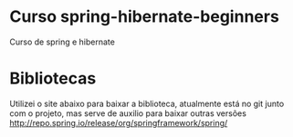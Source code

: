 # Curso spring-hibernate-beginners
Curso de spring e hibernate

# Bibliotecas
Utilizei o site abaixo para baixar a biblioteca, atualmente está no git junto com o projeto, mas serve de auxilio para baixar outras versões
http://repo.spring.io/release/org/springframework/spring/


